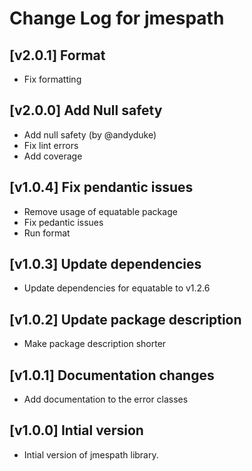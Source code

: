 # Change Log for jmespath

## [v2.0.1] Format

* Fix formatting

## [v2.0.0] Add Null safety

* Add null safety (by @andyduke)
* Fix lint errors
* Add coverage

## [v1.0.4] Fix pendantic issues

* Remove usage of equatable package
* Fix pedantic issues
* Run format

## [v1.0.3] Update dependencies

* Update dependencies for equatable to v1.2.6

## [v1.0.2] Update package description

* Make package description shorter

## [v1.0.1] Documentation changes

* Add documentation to the error classes

## [v1.0.0] Intial version

* Intial version of jmespath library.
